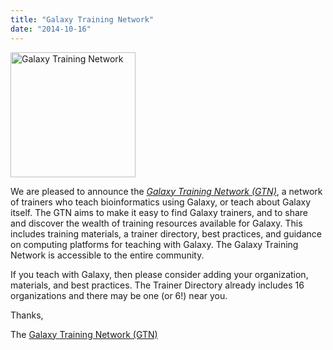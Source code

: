 ```yaml
---
title: "Galaxy Training Network"
date: "2014-10-16"
---
```

<div class='right'><a href='https://training.galaxyproject.org/'><img src="/images/logos/GTNLogo600.png" alt="Galaxy Training Network" width="200" /></a></div>

We are pleased to announce the *[Galaxy Training Network (GTN)](/news/galaxy-training-network/)*, a network of trainers who teach bioinformatics using Galaxy, or teach about Galaxy itself.  The GTN aims to make it easy to find Galaxy trainers, and to share and discover the wealth of training resources available for Galaxy.  This includes training materials, a trainer directory, best practices, and guidance on computing platforms for teaching with Galaxy.  The Galaxy Training Network is accessible to the entire community.

If you teach with Galaxy, then please consider adding your organization, materials, and best practices. The Trainer Directory already includes 16 organizations and there may be one (or 6!) near you.

Thanks,

The [Galaxy Training Network (GTN)](https://training.galaxyproject.org/)
